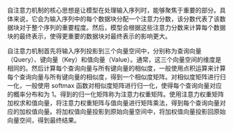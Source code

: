 自注意力机制的核心思想是让模型在处理输入序列时，能够聚焦于重要的部分。具体来说，它会为输入序列中的每个数据块分配一个注意力分数，该分数代表了该数据块对于整个序列的重要程度。然后，模型会根据这些注意力分数来计算每个数据块的最终表示，使得更重要的数据块对最终表示的影响更大。

自注意力机制首先将输入序列投影到三个向量空间中，分别称为查询向量（Query）、键向量（Key）和值向量（Value）。通常，这三个向量空间的维度是相同的。然后计算每个查询向量与所有键向量的相似度，一般使用点积运算来计算每个查询向量与所有键向量的相似度，得到一个相似度矩阵。对相似度矩阵进行归一化，一般使用 softmax 函数对相似度矩阵进行归一化，使得每个查询向量对应的概率分布和为 1。得到的归一化矩阵称为注意力权重矩阵。使用注意力权重矩阵加权求和值向量，将注意力权重矩阵与值向量进行矩阵乘法，得到每个查询向量对应的加权值向量。将加权值向量投影到原始向量空间中，将加权值向量投影回原始向量空间，得到最终结果。